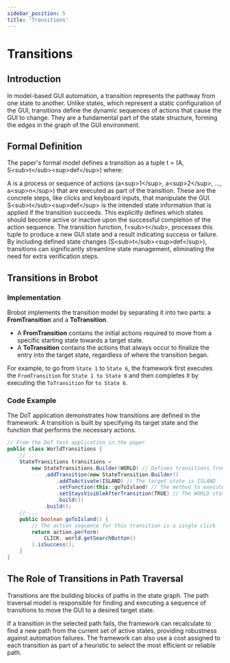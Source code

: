 ```yaml
---
sidebar_position: 5
title: 'Transitions'
---
```


# Transitions

## Introduction

In model-based GUI automation, a transition represents the pathway from one state to another. Unlike states, which represent a static configuration of the GUI, transitions define the dynamic sequences of actions that cause the GUI to change. They are a fundamental part of the state structure, forming the edges in the graph of the GUI environment.

## Formal Definition

The paper's formal model defines a transition as a tuple t = (A, S&lt;sub>t&lt;/sub>&lt;sup>def&lt;/sup>) where:

A is a process or sequence of actions (a&lt;sup>1&lt;/sup>, a&lt;sup>2&lt;/sup>, ..., a&lt;sup>n&lt;/sup>) that are executed as part of the transition. These are the concrete steps, like clicks and keyboard inputs, that manipulate the GUI.
S&lt;sub>t&lt;/sub>&lt;sup>def&lt;/sup> is the intended state information that is applied if the transition succeeds. This explicitly defines which states should become active or inactive upon the successful completion of the action sequence.
The transition function, f&lt;sub>τ&lt;/sub>, processes this tuple to produce a new GUI state and a result indicating success or failure. By including defined state changes (S&lt;sub>t&lt;/sub>&lt;sup>def&lt;/sup>), transitions can significantly streamline state management, eliminating the need for extra verification steps.

## Transitions in Brobot

### Implementation

Brobot implements the transition model by separating it into two parts: a **FromTransition** and a **ToTransition**.

* A **FromTransition** contains the initial actions required to move from a specific starting state towards a target state.
* A **ToTransition** contains the actions that always occur to finalize the entry into the target state, regardless of where the transition began.

For example, to go from `State 1` to `State 6`, the framework first executes the `FromTransition` for `State 1 to State 6` and then completes it by executing the `ToTransition` for `to State 6`.

### Code Example

The DoT application demonstrates how transitions are defined in the framework. A transition is built by specifying its target state and the function that performs the necessary actions.

```java
// From the DoT test application in the paper
public class WorldTransitions {
    // ...
    StateTransitions transitions =
        new StateTransitions.Builder(WORLD) // Defines transitions from the WORLD state
            .addTransition(new StateTransition.Builder()
                .addToActivate(ISLAND) // The target state is ISLAND
                .setFunction(this::goToIsland) // The method to execute
                .setStaysVisibleAfterTransition(TRUE) // The WORLD state remains active
                .build())
            .build(); 
    // ...
    public boolean goToIsland() {
        // The action sequence for this transition is a single click
        return action.perform(
            CLICK, world.getSearchButton()
        ).isSuccess(); 
    }
}
```

## The Role of Transitions in Path Traversal

Transitions are the building blocks of paths in the state graph. The path traversal model is responsible for finding and executing a sequence of transitions to move the GUI to a desired target state.

If a transition in the selected path fails, the framework can recalculate to find a new path from the current set of active states, providing robustness against automation failures. The framework can also use a cost assigned to each transition as part of a heuristic to select the most efficient or reliable path.